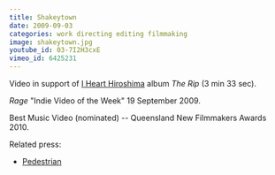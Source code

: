 ```yaml
---
title: Shakeytown
date: 2009-09-03
categories: work directing editing filmmaking
image: shakeytown.jpg
youtube_id: 03-7I2H3cxE
vimeo_id: 6425231
---
```


Video in support of [I Heart Hiroshima][ihh] album _The Rip_
(3 min 33 sec).

_Rage_ "Indie Video of the Week" 19 September 2009.

Best Music Video (nominated) -- Queensland New Filmmakers Awards 2010.

Related press:

- [Pedestrian](http://www.pedestrian.tv/news/pop-culture/new-i-heart-hiroshima-video---shakeytown-/3144.htm)

[ihh]: http://www.ihearthiroshima.com

